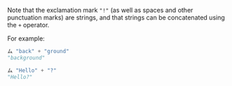 Note that the exclamation mark `"!"` (as well as spaces and other punctuation marks) are strings, and that strings can be concatenated using the `+` operator.

For example:

```python
ム "back" + "ground"
"background"

ム "Hello" + "?"
"Hello?"
```

